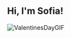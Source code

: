 ## Hi, I'm Sofia!

![ValentinesDayGIF](https://github.com/user-attachments/assets/13ca4830-354c-40f1-ac06-acb8c5094d0d)